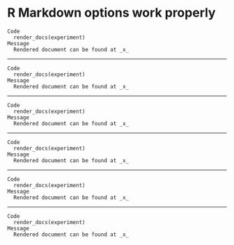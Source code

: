 # R Markdown options work properly

    Code
      render_docs(experiment)
    Message
      Rendered document can be found at _x_

---

    Code
      render_docs(experiment)
    Message
      Rendered document can be found at _x_

---

    Code
      render_docs(experiment)
    Message
      Rendered document can be found at _x_

---

    Code
      render_docs(experiment)
    Message
      Rendered document can be found at _x_

---

    Code
      render_docs(experiment)
    Message
      Rendered document can be found at _x_

---

    Code
      render_docs(experiment)
    Message
      Rendered document can be found at _x_

